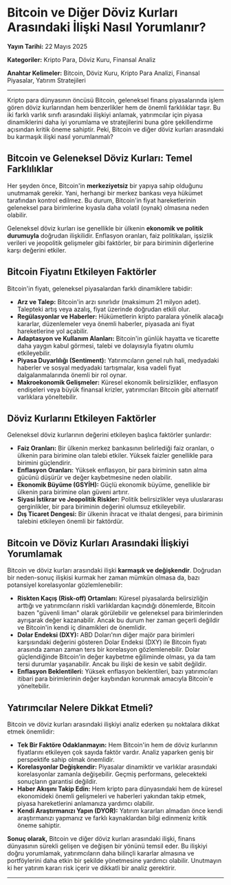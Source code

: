 # Bitcoin ve Diğer Döviz Kurları Arasındaki İlişki Nasıl Yorumlanır?

**Yayın Tarihi:** 22 Mayıs 2025

**Kategoriler:** Kripto Para, Döviz Kuru, Finansal Analiz

**Anahtar Kelimeler:** Bitcoin, Döviz Kuru, Kripto Para Analizi, Finansal Piyasalar, Yatırım Stratejileri

---

Kripto para dünyasının öncüsü Bitcoin, geleneksel finans piyasalarında işlem gören döviz kurlarından hem benzerlikler hem de önemli farklılıklar taşır. Bu iki farklı varlık sınıfı arasındaki ilişkiyi anlamak, yatırımcılar için piyasa dinamiklerini daha iyi yorumlama ve stratejilerini buna göre şekillendirme açısından kritik öneme sahiptir. Peki, Bitcoin ve diğer döviz kurları arasındaki bu karmaşık ilişki nasıl yorumlanmalı?

## Bitcoin ve Geleneksel Döviz Kurları: Temel Farklılıklar

Her şeyden önce, Bitcoin'in **merkeziyetsiz** bir yapıya sahip olduğunu unutmamak gerekir. Yani, herhangi bir merkez bankası veya hükümet tarafından kontrol edilmez. Bu durum, Bitcoin'in fiyat hareketlerinin geleneksel para birimlerine kıyasla daha volatil (oynak) olmasına neden olabilir.

Geleneksel döviz kurları ise genellikle bir ülkenin **ekonomik ve politik durumuyla** doğrudan ilişkilidir. Enflasyon oranları, faiz politikaları, işsizlik verileri ve jeopolitik gelişmeler gibi faktörler, bir para biriminin diğerlerine karşı değerini etkiler.

## Bitcoin Fiyatını Etkileyen Faktörler

Bitcoin'in fiyatı, geleneksel piyasalardan farklı dinamiklere tabidir:

*   **Arz ve Talep:** Bitcoin'in arzı sınırlıdır (maksimum 21 milyon adet). Talepteki artış veya azalış, fiyat üzerinde doğrudan etkili olur.
*   **Regülasyonlar ve Haberler:** Hükümetlerin kripto paralara yönelik alacağı kararlar, düzenlemeler veya önemli haberler, piyasada ani fiyat hareketlerine yol açabilir.
*   **Adaptasyon ve Kullanım Alanları:** Bitcoin'in günlük hayatta ve ticarette daha yaygın kabul görmesi, talebi ve dolayısıyla fiyatını olumlu etkileyebilir.
*   **Piyasa Duyarlılığı (Sentiment):** Yatırımcıların genel ruh hali, medyadaki haberler ve sosyal medyadaki tartışmalar, kısa vadeli fiyat dalgalanmalarında önemli bir rol oynar.
*   **Makroekonomik Gelişmeler:** Küresel ekonomik belirsizlikler, enflasyon endişeleri veya büyük finansal krizler, yatırımcıları Bitcoin gibi alternatif varlıklara yöneltebilir.

## Döviz Kurlarını Etkileyen Faktörler

Geleneksel döviz kurlarının değerini etkileyen başlıca faktörler şunlardır:

*   **Faiz Oranları:** Bir ülkenin merkez bankasının belirlediği faiz oranları, o ülkenin para birimine olan talebi etkiler. Yüksek faizler genellikle para birimini güçlendirir.
*   **Enflasyon Oranları:** Yüksek enflasyon, bir para biriminin satın alma gücünü düşürür ve değer kaybetmesine neden olabilir.
*   **Ekonomik Büyüme (GSYİH):** Güçlü ekonomik büyüme, genellikle bir ülkenin para birimine olan güveni artırır.
*   **Siyasi İstikrar ve Jeopolitik Riskler:** Politik belirsizlikler veya uluslararası gerginlikler, bir para biriminin değerini olumsuz etkileyebilir.
*   **Dış Ticaret Dengesi:** Bir ülkenin ihracat ve ithalat dengesi, para biriminin talebini etkileyen önemli bir faktördür.

## Bitcoin ve Döviz Kurları Arasındaki İlişkiyi Yorumlamak

Bitcoin ve döviz kurları arasındaki ilişki **karmaşık ve değişkendir**. Doğrudan bir neden-sonuç ilişkisi kurmak her zaman mümkün olmasa da, bazı potansiyel korelasyonlar gözlemlenebilir:

*   **Riskten Kaçış (Risk-off) Ortamları:** Küresel piyasalarda belirsizliğin arttığı ve yatırımcıların riskli varlıklardan kaçındığı dönemlerde, Bitcoin bazen "güvenli liman" olarak görülebilir ve geleneksel para birimlerinden ayrışarak değer kazanabilir. Ancak bu durum her zaman geçerli değildir ve Bitcoin'in kendi iç dinamikleri de önemlidir.
*   **Dolar Endeksi (DXY):** ABD Doları'nın diğer majör para birimleri karşısındaki değerini gösteren Dolar Endeksi (DXY) ile Bitcoin fiyatı arasında zaman zaman ters bir korelasyon gözlemlenebilir. Dolar güçlendiğinde Bitcoin'in değer kaybetme eğiliminde olması, ya da tam tersi durumlar yaşanabilir. Ancak bu ilişki de kesin ve sabit değildir.
*   **Enflasyon Beklentileri:** Yüksek enflasyon beklentileri, bazı yatırımcıları itibari para birimlerinin değer kaybından korunmak amacıyla Bitcoin'e yöneltebilir.

## Yatırımcılar Nelere Dikkat Etmeli?

Bitcoin ve döviz kurları arasındaki ilişkiyi analiz ederken şu noktalara dikkat etmek önemlidir:

*   **Tek Bir Faktöre Odaklanmayın:** Hem Bitcoin'in hem de döviz kurlarının fiyatlarını etkileyen çok sayıda faktör vardır. Analiz yaparken geniş bir perspektife sahip olmak önemlidir.
*   **Korelasyonlar Değişkendir:** Piyasalar dinamiktir ve varlıklar arasındaki korelasyonlar zamanla değişebilir. Geçmiş performans, gelecekteki sonuçların garantisi değildir.
*   **Haber Akışını Takip Edin:** Hem kripto para dünyasındaki hem de küresel ekonomideki önemli gelişmeleri ve haberleri yakından takip etmek, piyasa hareketlerini anlamanıza yardımcı olabilir.
*   **Kendi Araştırmanızı Yapın (DYOR):** Yatırım kararları almadan önce kendi araştırmanızı yapmanız ve farklı kaynaklardan bilgi edinmeniz kritik öneme sahiptir.

**Sonuç olarak,** Bitcoin ve diğer döviz kurları arasındaki ilişki, finans dünyasının sürekli gelişen ve değişen bir yönünü temsil eder. Bu ilişkiyi doğru yorumlamak, yatırımcıların daha bilinçli kararlar almasına ve portföylerini daha etkin bir şekilde yönetmesine yardımcı olabilir. Unutmayın ki her yatırım kararı risk içerir ve dikkatli bir analiz gerektirir.

--- 
